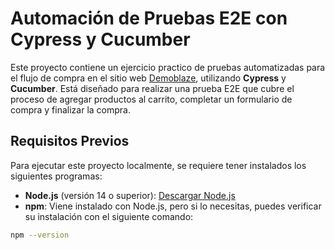 # Automación de Pruebas E2E con Cypress y Cucumber

Este proyecto contiene un ejercicio practico de pruebas automatizadas para el flujo de compra en el sitio web [Demoblaze](https://www.demoblaze.com/), utilizando **Cypress** y **Cucumber**. Está diseñado para realizar una prueba E2E que cubre el proceso de agregar productos al carrito, completar un formulario de compra y finalizar la compra.

## Requisitos Previos

Para ejecutar este proyecto localmente, se requiere tener instalados los siguientes programas:

- **Node.js** (versión 14 o superior): [Descargar Node.js](https://nodejs.org/)
- **npm**: Viene instalado con Node.js, pero si lo necesitas, puedes verificar su instalación con el siguiente comando:

```bash
npm --version